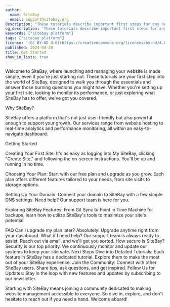 ```yaml
---
author:
  name: SiteBay
  email: support@sitebay.org
description: "These tutorials describe important first steps for any new SiteBay user, and they answer common questions you might have when getting started."
og_description: 'These tutorials describe important first steps for any new SiteBay user, and they answer common questions you might have when getting started.'
keywords: ["sitebay platform"]
tags: ["sitebay platform"]
license: '[CC BY-ND 4.0](https://creativecommons.org/licenses/by-nd/4.0)'
published: 2024-04-20
title: Get Started
show_in_lists: true
---
```


Welcome to SiteBay, where launching and managing your website is made simple, even if you're just starting out. These tutorials are your first step into the world of SiteBay, designed to walk you through the essentials and answer those burning questions you might have. Whether you're setting up your first site, looking to monitor its performance, or just exploring what SiteBay has to offer, we've got you covered.

Why SiteBay?

SiteBay offers a platform that's not just user-friendly but also powerful enough to support your growth. Our services range from website hosting to real-time analytics and performance monitoring, all within an easy-to-navigate dashboard.

Getting Started

Creating Your First Site: It's as easy as logging into My SiteBay, clicking "Create Site," and following the on-screen instructions. You'll be up and running in no time.

Choosing Your Plan: Start with our free plan and upgrade as you grow. Each plan offers different features tailored to your needs, from site visits to storage options.

Setting Up Your Domain: Connect your domain to SiteBay with a few simple DNS settings. Need help? Our support team is here for you.

Exploring SiteBay Features: From Git Sync to Point in Time Machine for backups, learn how to utilize SiteBay's tools to maximize your site's potential.

FAQ
Can I upgrade my plan later? Absolutely! Upgrade anytime right from your dashboard.
What if I need help? Our support team is always ready to assist. Reach out via email, and we'll get you sorted.
How secure is SiteBay? Security is our top priority. We continuously monitor and update our systems to keep your site safe.
Next Steps
Dive into Detailed Tutorials: Each feature in SiteBay has a dedicated tutorial. Explore them to make the most out of your SiteBay experience.
Join the Community: Connect with other SiteBay users. Share tips, ask questions, and get inspired.
Follow Us for Updates: Stay in the loop with new features and updates by subscribing to our newsletter.

Starting with SiteBay means joining a community dedicated to making website management accessible to everyone. So dive in, explore, and don't hesitate to reach out if you need a hand. Welcome aboard!